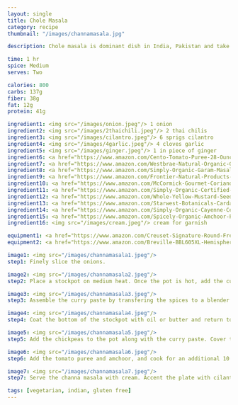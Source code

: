 ```yaml
---
layout: single
title: Chole Masala
category: recipe
thumbnail: "/images/channamasala.jpg"

description: Chole masala is dominant dish in India, Pakistan and take out menus; and every home varies in the adaptation of this popular vegetarian dish. The chickpea dish can be served dry, or in a curry sauce, served at any time of the day, and can include chicken or potatoes. With each rendition, the essentials of the dish stay the same, chickpeas or *chole* simmered with tomatoes, onions and spices that are crave-worthy. While this recipe may not be traditional, it is delicious.

time: 1 hr
spice: Medium
serves: Two

calories: 800
carbs: 137g
fiber: 38g
fat: 12g
protein: 41g

ingredient1: <img src="/images/onion.jpeg"/> 1 onion
ingredient2: <img src="/images/2thaichili.jpeg"/> 2 thai chilis
ingredient3: <img src="/images/cilantro.jpeg"/> 6 sprigs cilantro
ingredient4: <img src="/images/4garlic.jpeg"/> 4 cloves garlic
ingredient5: <img src="/images/ginger.jpeg"/> 1 in piece of ginger
ingredient6: <a href="https://www.amazon.com/Cento-Tomato-Puree-28-Ounce-Cans/dp/B001SAWI38/ref=as_li_ss_tl?ie=UTF8&qid=1485029777&sr=8-1&keywords=cento+puree&linkCode=ll1&tag=cilalime09-20&linkId=6327843d6bbed61fd74144e85639de0f"><img src="/images/pureedtomatoes.jpeg"/> 1 cup pureed tomatoes</a>
ingredient7: <a href="https://www.amazon.com/Westbrae-Natural-Organic-Garbanzo-Beans/dp/B000LKZLQW/ref=as_li_ss_tl?ie=UTF8&qid=1485029875&sr=8-1-spell&keywords=cannedchickpeas&linkCode=ll1&tag=cilalime09-20&linkId=2a4678e98091944dea8c83c671fdc4fd"><img src="/images/chickpeas.jpeg"/> 2 cups canned or frozen chickpeas</a>
ingredient8: <a href="https://www.amazon.com/Simply-Organic-Garam-Masala-Ounce/dp/B00AJRKQDU/ref=as_li_ss_tl?s=grocery&ie=UTF8&qid=1485029909&sr=1-4&keywords=garam+masala&th=1&linkCode=ll1&tag=cilalime09-20&linkId=ec195bfb1c6aac05665759b9acdab3ed"><img src="/images/garammasala.jpeg"/> 2 tsp garam masala</a>
ingredient9: <a href="https://www.amazon.com/Frontier-Natural-Products-Cumin-1-68-Ounce/dp/B000UYC3TM/ref=as_li_ss_tl?s=grocery&ie=UTF8&qid=1485029942&sr=1-5&keywords=cumin+seed&th=1&linkCode=ll1&tag=cilalime09-20&linkId=8f80d52e39d6f5feddd74f080de37f19"><img src="/images/cumin.jpeg"/> 1/2 tsp cumin seed</a>
ingredient10: <a href="https://www.amazon.com/McCormick-Gourmet-Coriander-Seed-87/dp/B0005YW1HG/ref=as_li_ss_tl?s=grocery&ie=UTF8&qid=1485029977&sr=1-4&keywords=coriander+seed&th=1&linkCode=ll1&tag=cilalime09-20&linkId=1b579cc2c5b989a6eac39ee383d5ca0f"><img src="/images/coriander.jpeg"/> 1/2 tsp coriander seed</a>
ingredient11: <a href="https://www.amazon.com/Simply-Organic-Certified-2-38-Ounce-Container/dp/B000WR4LMY/ref=as_li_ss_tl?s=grocery&ie=UTF8&qid=1485030020&sr=1-4&keywords=turmeric&th=1&linkCode=ll1&tag=cilalime09-20&linkId=d4a71604f085d91783242c5dfd307ad4"><img src="/images/turmeric.jpeg"/> 1 tsp turmeric</a>
ingredient12: <a href="https://www.amazon.com/Whole-Yellow-Mustard-Seed-Tin/dp/B003X43EE4/ref=as_li_ss_tl?s=grocery&ie=UTF8&qid=1485030055&sr=1-6&keywords=yellow+mustard+seeds&linkCode=ll1&tag=cilalime09-20&linkId=089c6cfe4e13f2767e82a70ccbb8caff"><img src="/images/yellowmustardseed.jpeg"/> 1 tsp yellow mustard seed</a>
ingredient13: <a href="https://www.amazon.com/Starwest-Botanicals-Cardamom-Whole-Organic/dp/B003UYEHS4/ref=as_li_ss_tl?s=grocery&ie=UTF8&qid=1485030096&sr=1-6&keywords=cardamom+pod&linkCode=ll1&tag=cilalime09-20&linkId=d138c83c145a526ea75c289f0b490a40"><img src="/images/cardamom.jpeg"/> 1 cardamom pod </a>
ingredient14: <a href="https://www.amazon.com/Simply-Organic-Cayenne-Certified-Containers/dp/B0019I2FP0/ref=as_li_ss_tl?s=grocery&ie=UTF8&qid=1485030130&sr=1-2&keywords=cayenne&th=1&linkCode=ll1&tag=cilalime09-20&linkId=ed4c58015de552add593c854319d73de"><img src="/images/cayenne.jpeg"/> 1/4 tsp cayenne</a>
ingredient15: <a href="https://www.amazon.com/Spicely-Organic-Amchoor-Powder-Compact/dp/B004GFWRFG/ref=as_li_ss_tl?ie=UTF8&qid=1485030189&sr=8-1&keywords=amchoor+powder&th=1&linkCode=ll1&tag=cilalime09-20&linkId=392072a70f5eca90d8b829b806966ca8"><img src="/images/amchoor.jpeg"/> 1/4 tsp amchoor, dried mango powder </a>
ingredient16: <img src="/images/cream.jpeg"/> cream for garnish

equipment1: <a href="https://www.amazon.com/Creuset-Signature-Round-French-Truffle/dp/B0076NOFSC/ref=as_li_ss_tl?s=kitchen&rps=1&ie=UTF8&qid=1481598867&sr=1-38&keywords=le+creuset&refinements=p_85:2470955011&th=1&linkCode=ll1&tag=cilalime09-20&linkId=9987204213f6c7ac4d1e12889972e623"><img src="/images/stockpot.jpeg"/> stockpot </a>
equipment2: <a href="https://www.amazon.com/Breville-BBL605XL-Hemisphere-Control-Blender/dp/B00MX5CEU4/ref=as_li_ss_tl?ie=UTF8&qid=1485110773&sr=8-1&keywords=breville+blender&th=1&linkCode=ll1&tag=cilalime09-20&linkId=1642355ccfaceffc3a7e73cd0594db84"><img src="/images/blender.jpeg"/> blender </a>

image1: <img src="/images/channamasala1.jpeg"/>
step1: Finely slice the onions.

image2: <img src="/images/channamasala2.jpeg"/>
step2: Place a stockpot on medium heat. Once the pot is hot, add the cumin, coriander, yellow mustard and cardamom pod. Toast the spices for two minutes.

image3: <img src="/images/channamasala3.jpeg"/>
step3: Assemble the curry paste by transfering the spices to a blender along with the ginger, garlic, turmeric, garam masala, cayenne, thai chili, and 1 c of water. Puree until smooth.

image4: <img src="/images/channamasala4.jpeg"/>
step4: Coat the bottom of the stockpot with oil or butter and return to medium heat. Once the oil is hot, add the onions and sauté until they are tender.

image5: <img src="/images/channamasala5.jpeg"/>
step5: Add the chickpeas to the pot along with the curry paste. Cover the pot and cook for 20 minutes.

image6: <img src="/images/channamasala6.jpeg"/>
step6: Add the tomato puree and amchoor, and cook for an additional 10 minutes.

image7: <img src="/images/channamasala7.jpeg"/>
step7: Serve the channa masala with cream. Accent the plate with cilantro leaves.

tags: [vegetarian, indian, gluten free]
---
```

